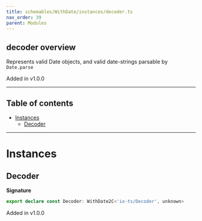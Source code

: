 ```yaml
---
title: schemables/WithDate/instances/decoder.ts
nav_order: 39
parent: Modules
---
```


## decoder overview

Represents valid Date objects, and valid date-strings parsable by `Date.parse`

Added in v1.0.0

---

<h2 class="text-delta">Table of contents</h2>

- [Instances](#instances)
  - [Decoder](#decoder)

---

# Instances

## Decoder

**Signature**

```ts
export declare const Decoder: WithDate2C<'io-ts/Decoder', unknown>
```

Added in v1.0.0
